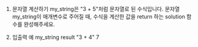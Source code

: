1. 문자열 계산하기
   my_string은 "3 + 5"처럼 문자열로 된 수식입니다. 문자열 my_string이 매개변수로 주어질 때, 수식을 계산한 값을 return 하는 solution 함수를 완성해주세요.

2. 입출력 예
   my_string result
   "3 + 4" 7
